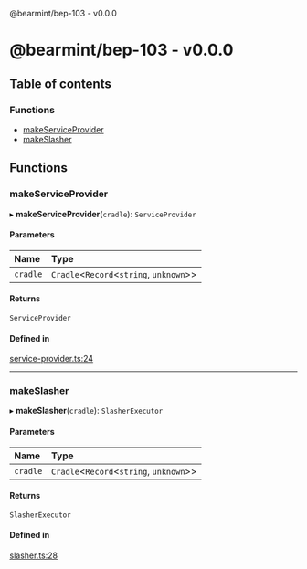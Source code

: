 @bearmint/bep-103 - v0.0.0

# @bearmint/bep-103 - v0.0.0

## Table of contents

### Functions

- [makeServiceProvider](README.md#makeserviceprovider)
- [makeSlasher](README.md#makeslasher)

## Functions

### makeServiceProvider

▸ **makeServiceProvider**(`cradle`): `ServiceProvider`

#### Parameters

| Name | Type |
| :------ | :------ |
| `cradle` | `Cradle`<`Record`<`string`, `unknown`\>\> |

#### Returns

`ServiceProvider`

#### Defined in

[service-provider.ts:24](https://github.com/bearmint/bearmint/blob/main/packages/bep-103/source/service-provider.ts#L24)

___

### makeSlasher

▸ **makeSlasher**(`cradle`): `SlasherExecutor`

#### Parameters

| Name | Type |
| :------ | :------ |
| `cradle` | `Cradle`<`Record`<`string`, `unknown`\>\> |

#### Returns

`SlasherExecutor`

#### Defined in

[slasher.ts:28](https://github.com/bearmint/bearmint/blob/main/packages/bep-103/source/slasher.ts#L28)
